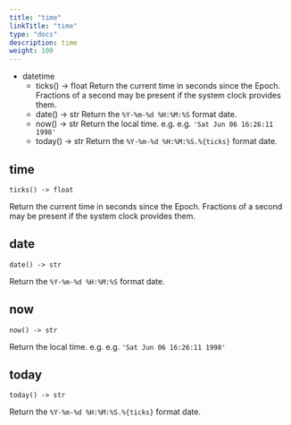 ```yaml
---
title: "time"
linkTitle: "time"
type: "docs"
description: time
weight: 100
---
```


- datetime
  - ticks() -> float Return the current time in seconds since the Epoch. Fractions of a second may be present if the system clock provides them.
  - date() -> str Return the `%Y-%m-%d %H:%M:%S` format date.
  - now() -> str Return the local time. e.g. e.g. `'Sat Jun 06 16:26:11 1998'`
  - today() -> str Return the `%Y-%m-%d %H:%M:%S.%{ticks}` format date.

## time

`ticks() -> float`

Return the current time in seconds since the Epoch. Fractions of a second may be present if the system clock provides them.

## date

`date() -> str`

Return the `%Y-%m-%d %H:%M:%S` format date.

## now

`now() -> str`

Return the local time. e.g. e.g. `'Sat Jun 06 16:26:11 1998'`

## today

`today() -> str`

Return the `%Y-%m-%d %H:%M:%S.%{ticks}` format date.
